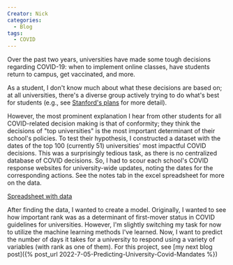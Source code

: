 ```yaml
---
Creator: Nick
categories:
  - Blog
tags:
  - COVID
---
```

Over the past two years, universities have made some tough decisions regarding COVID-19: when to implement online classes, have students return to campus, get vaccinated, and more.

As a student, I don't know much about what these decisions are based on; at all universities, there's a diverse group actively trying to do what's best for students (e.g., see [Stanford's plans](https://news.stanford.edu/report/2021/03/17/university-leaders-discuss-decision-making-time-covid-19/) for more detail).

However, the most prominent explanation I hear from other students for all COVID-related decision making is that of conformity; they think the decisions of "top universities" is the most important determinant of their school's policies. To test their hypothesis, I constructed a dataset with the dates of the top 100 (currently 51) universities' most impactful COVID decisions. This was a surprisingly tedious task, as there is no centralized database of COVID decisions. So, I had to scour each school's COVID response websites for university-wide updates, noting the dates for the corresponding actions. See the notes tab in the excel spreadsheet for more on the data.

[Spreadsheet with data](https://github.com/ncrispino/covid_university_dates)

After finding the data, I wanted to create a model. Originally, I wanted to see how important rank was as a determinant of first-mover status in COVID guidelines for universities. However, I'm slightly switching my task for now to utilize the machine learning methods I've learned. Now, I want to predict the number of days it takes for a university to respond using a variety of variables (with rank as one of them). For this project, see [my next blog post]({% post_url 2022-7-05-Predicting-University-Covid-Mandates %})
